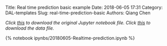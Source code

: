Title: Real time prediction basic example
Date: 2018-06-05 17:31
Category: DAL-templates
Slug: real-time-prediction-basic
Authors: Qiang Chen

*Click [this]({filename}/ipynbs/20180605-Realtime-prediction.ipynb) to download the original Jupyter notebook file. Click [this]({filename}/static/Iris-data.csv) to download the data file.*

{% notebook ipynbs/20180605-Realtime-prediction.ipynb %}

